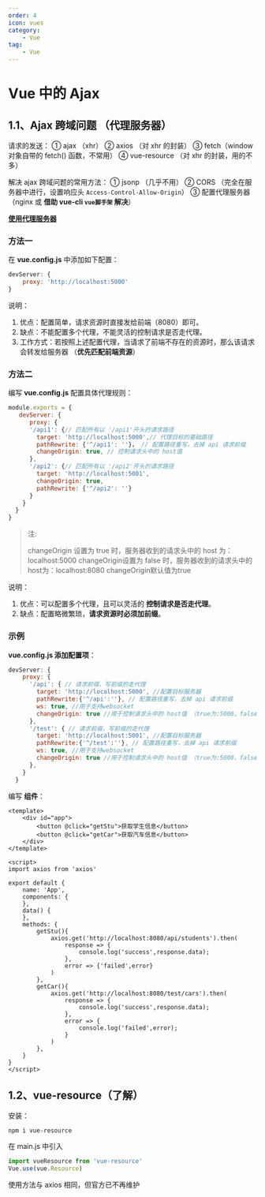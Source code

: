 ```yaml
---
order: 4
icon: vues
category: 
    - Vue
tag: 
    - Vue
---
```

# Vue 中的 Ajax

## 1.1、Ajax 跨域问题  （代理服务器）

请求的发送：
	① ajax （xhr）
	② axios （对 xhr 的封装）
	③ fetch（window 对象自带的 fetch() 函数，不常用）
	④  vue-resource （对 xhr 的封装，用的不多）

解决 ajax 跨域问题的常用方法：
	① jsonp （几乎不用）
	② CORS （完全在服务器中进行，设置响应头 `Access-Control-Allow-Origin`）
	③ 配置代理服务器 （nginx 或 **借助 vue-cli `vue脚手架` 解决**）

**[使用代理服务器](https://cli.vuejs.org/zh/config/#devserver-proxy)**  

### 方法一

  在 **vue.config.js** 中添加如下配置：

```js
devServer: {
    proxy: 'http://localhost:5000'
}
```

说明：

1. 优点：配置简单，请求资源时直接发给前端（8080）即可。
2. 缺点：不能配置多个代理，不能灵活的控制请求是否走代理。
3. 工作方式：若按照上述配置代理，当请求了前端不存在的资源时，那么该请求会转发给服务器 （**优先匹配前端资源**）

### 方法二

  编写 **vue.config.js** 配置具体代理规则：

```js
module.exports = {
   devServer: {
      proxy: {
      '/api1': {// 匹配所有以 '/api1'开头的请求路径
        target: 'http://localhost:5000',// 代理目标的基础路径
        pathRewrite: {'^/api1': ''}， // 配置路径重写，去掉 api 请求前缀
        changeOrigin: true, // 控制请求头中的 host值
      },
      '/api2': {// 匹配所有以 '/api2'开头的请求路径
        target: 'http://localhost:5001',
        changeOrigin: true,
        pathRewrite: {'^/api2': ''}
      }
    }
  }
}

```

> 注:
>
>    changeOrigin 设置为 true 时，服务器收到的请求头中的 host 为：localhost:5000
>    changeOrigin设置为 false 时，服务器收到的请求头中的host为：localhost:8080
>    changeOrigin默认值为true

说明：

1. 优点：可以配置多个代理，且可以灵活的 **控制请求是否走代理**。
2. 缺点：配置略微繁琐，**请求资源时必须加前缀**。

### 示例

**vue.config.js 添加配置项**：

```js
devServer: {
    proxy: {
      '/api': { // 请求前缀，写前缀的走代理
        target: 'http://localhost:5000', //配置目标服务器
        pathRewrite:{'^/api':''}, // 配置路径重写，去掉 api 请求前缀
        ws: true, //用于支持websocket
        changeOrigin: true //用于控制请求头中的 host值 （true为:5000，false为:8080，默认为true）
      },
      '/test': { // 请求前缀，写前缀的走代理
        target: 'http://localhost:5001', //配置目标服务器
        pathRewrite:{'^/test':''}, // 配置路径重写，去掉 api 请求前缀
        ws: true, //用于支持websocket
        changeOrigin: true //用于控制请求头中的 host值 （true为:5000，false为:8080，默认为true）
      },
    }
  }
```

编写 **组件**：

```vue
<template>
	<div id="app">
        <button @click="getStu">获取学生信息</button>
        <button @click="getCar">获取汽车信息</button>
    </div>
</template>

<script>
import axios from 'axios'

export default {
    name: 'App',
    components: {
    },
    data() {
    },
    methods: {
        getStu(){
            axios.get('http://localhost:8080/api/students').then(
                response => {
                    console.log('success',response.data);
                },
                error => {'failed',error}
            )
        },
        getCar(){
            axios.get('http://localhost:8080/test/cars').then(
                response => {
                    console.log('success',response.data);
                },
                error => {
                    console.log('failed',error);
                }
            )
        },
    }
}
</script>
```

## 1.2、vue-resource（了解）

安装：

```shell
npm i vue-resource
```

在 main.js 中引入

```js
import vueResource from 'vue-resource'
Vue.use(vue.Resource)
```

使用方法与 axios 相同，但官方已不再维护

